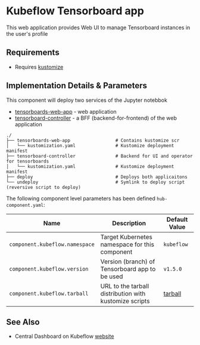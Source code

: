 # Kubeflow Tensorboard app

This web application provides Web UI to manage Tensorboard instances in the user's profile

## Requirements

- Requires [kustomize](https://kustomize.io)

## Implementation Details & Parameters

This component will deploy two services of the Jupyter notebbok

* [tensorboards-web-app](tensorboards-web-app) - web application
* [tensorboard-controller](notebook-controller) - a BFF (backend-for-frontend) of the web application


```text
./
├── tensorboards-web-app                 # Contains kustomize scr
│   └── kustomization.yaml               # Kustomize deployment manifest
├── tensorboard-controller               # Backend for UI and operator for tensorboards
│   └── kustomization.yaml               # Kustomize deployment manifest
├── deploy                               # Deploys both applicaitons
└── undeploy                             # Symlink to deploy script (reversive script to deploy)
```
 

The following component level parameters has been defined `hub-component.yaml`:

| Name      | Description | Default Value
| --------- | ---------   | ---------
| `component.kubeflow.namespace` | Target Kubernetes namespace for this component | `kubeflow`
| `component.kubeflow.version`   | Version (branch) of Tensorboard app to be used | `v1.5.0`
| `component.kubeflow.tarball`   | URL to the tarball distribution with kustomize scripts | [tarball](https://codeload.github.com/kubeflow/manifests/tar.gz/v1.5.0) | 

## See Also

* Central Dashboard on Kubeflow [website](https://www.kubeflow.org/docs/components/central-dash/overview/)
